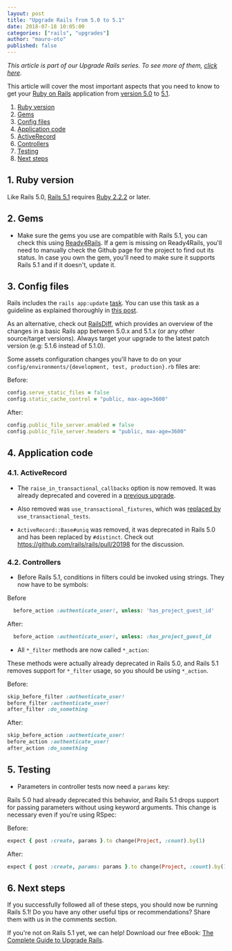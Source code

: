 ```yaml
---
layout: post
title: "Upgrade Rails from 5.0 to 5.1"
date: 2018-07-18 10:05:00
categories: ["rails", "upgrades"]
author: "mauro-oto"
published: false
---
```


_This article is part of our Upgrade Rails series. To see more of them, [click here](https://fastruby.io/blog/tags/upgrades)_.

This article will cover the most important aspects that you need to know to get
your [Ruby on Rails](http://rubyonrails.org/) application from [version 5.0](http://guides.rubyonrails.org/5_0_release_notes.html) to [5.1](http://guides.rubyonrails.org/5_1_release_notes.html).

<!--more-->

1. [Ruby version](#ruby-version)
2. [Gems](#gems)
3. [Config files](#config-files)
4. [Application code](#application-code)
  1. [ActiveRecord](#active-record)
  2. [Controllers](#controllers)
5. [Testing](#testing)
6. [Next steps](#next-steps)

<h2 id="ruby-version">1. Ruby version</h2>

Like Rails 5.0, [Rails 5.1](https://weblog.rubyonrails.org/2017/4/27/Rails-5-1-final/) requires [Ruby 2.2.2](https://www.ruby-lang.org/en/news/2015/04/13/ruby-2-2-2-released/) or later.

<h2 id="gems">2. Gems</h2>

- Make sure the gems you use are compatible with Rails 5.1, you can check this
using [Ready4Rails](http://www.ready4rails.net). If a gem is missing on
Ready4Rails, you'll need to manually check the Github page for the project to
find out its status. In case you own the gem, you'll need to make sure it
supports Rails 5.1 and if it doesn't, update it.

<h2 id="config-files">3. Config files</h2>

Rails includes the `rails app:update` [task](http://edgeguides.rubyonrails.org/upgrading_ruby_on_rails.html#the-update-task).
You can use this task as a guideline as explained thoroughly in
[this post](http://thomasleecopeland.com/2015/08/06/running-rails-update.html).

As an alternative, check out [RailsDiff](http://railsdiff.org/5.0.7/5.1.6),
which provides an overview of the changes in a basic Rails app between 5.0.x and
5.1.x (or any other source/target versions). Always target your upgrade to the
latest patch version (e.g: 5.1.6 instead of 5.1.0).

Some assets configuration changes you'll have to do on your
`config/environments/{development, test, production}.rb` files are:

Before:

```ruby
config.serve_static_files = false
config.static_cache_control = "public, max-age=3600"
```

After:

```ruby
config.public_file_server.enabled = false
config.public_file_server.headers = "public, max-age=3600"
```

<h2 id="application-code">4. Application code</h2>

<h3 id="active-record">4.1. ActiveRecord</h2>

- The `raise_in_transactional_callbacks` option is now removed. It was
already deprecated and covered in a [previous upgrade](https://fastruby.io/blog/rails/upgrades/upgrade-rails-from-4-1-to-4-2.html).

- Also removed was `use_transactional_fixtures`, which was [replaced by](https://github.com/rails/rails/pull/19282)
`use_transactional_tests`.

- `ActiveRecord::Base#uniq` was removed, it was deprecated in Rails 5.0 and has
been replaced by `#distinct`. Check out https://github.com/rails/rails/pull/20198
for the discussion.

<h3 id="controllers">4.2. Controllers</h2>

- Before Rails 5.1, conditions in filters could be invoked using strings. They
now have to be symbols:

 Before

```ruby
  before_action :authenticate_user!, unless: 'has_project_guest_id'
```

After:

```ruby
  before_action :authenticate_user!, unless: :has_project_guest_id
```

- All `*_filter` methods are now called `*_action`:

These methods were actually already deprecated in Rails 5.0, and Rails 5.1
removes support for `*_filter` usage, so you should be using `*_action`.

Before:

```ruby
skip_before_filter :authenticate_user!
before_filter :authenticate_user!
after_filter :do_something
```

After:

```ruby
skip_before_action :authenticate_user!
before_action :authenticate_user!
after_action :do_something
```

<h2 id="testing">5. Testing</h2>

- Parameters in controller tests now need a `params` key:

Rails 5.0 had already deprecated this behavior, and Rails 5.1 drops support for
passing parameters without using keyword arguments. This change is necessary
even if you're using RSpec:

Before:

```ruby
expect { post :create, params }.to change(Project, :count).by(1)
```

After:

```ruby
expect { post :create, params: params }.to change(Project, :count).by(1)
```

<h2 id="next-steps">6. Next steps</h2>

If you successfully followed all of these steps, you should now be running Rails 5.1! Do you have any other useful tips or recommendations? Share them with us in the comments section.

If you're not on Rails 5.1 yet, we can help! Download our free eBook: [The Complete Guide to Upgrade Rails](https://www.fastruby.io/).
